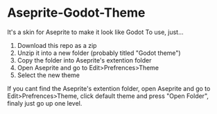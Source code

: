 # Aseprite-Godot-Theme
It's a skin for Aseprite to make it look like Godot
To use, just...
1. Download this repo as a zip
2. Unzip it into a new folder (probably titled "Godot theme")
3. Copy the folder into Aseprite's extention folder
4. Open Aseprite and go to Edit>Prefrences>Theme
5. Select the new theme

If you cant find the Aseprite's extention folder, open Aseprite and go to Edit>Prefrences>Theme, click default theme and press "Open Folder", finaly just go up one level.
